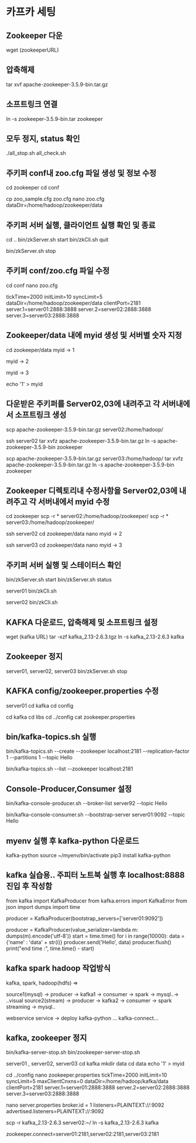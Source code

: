 # 카프카 세팅

## Zookeeper 다운
wget (zookeeperURL)

## 압축해제
tar xvf apache-zookeeper-3.5.9-bin.tar.gz

## 소프트링크 연결
ln -s zookeeper-3.5.9-bin.tar zookeeper

## 모두 정지, status 확인
./all_stop.sh
all_check.sh

## 주키퍼 conf내 zoo.cfg 파일 생성 및 정보 수정
cd zookeeper
cd conf

cp zoo_sample.cfg zoo.cfg
nano zoo.cfg
dataDir=/home/hadoop/zookeeper/data

## 주키퍼 서버 실행, 클라이언트 실행 확인 및 종료
cd ..
bin/zkServer.sh start
bin/zkCli.sh
quit

bin/zkServer.sh stop

## 주키퍼 conf/zoo.cfg 파일 수정
cd conf
nano zoo.cfg

tickTime=2000
initLimit=10
syncLimit=5
dataDir=/home/hadoop/zookeeper/data
clientPort=2181
server.1=server01:2888:3888
server.2=server02:2888:3888
server.3=server03:2888:3888

## Zookeeper/data 내에 myid 생성 및 서버별 숫자 지정
cd zookeeper/data
myid -> 1

myid -> 2

myid -> 3

echo '1' > myid

## 다운받은 주키퍼를 Server02,03에 내려주고 각 서버내에서 소프트링크 생성
scp apache-zookeeper-3.5.9-bin.tar.gz server02:/home/hadoop/

ssh server02
tar xvfz apache-zookeeper-3.5.9-bin.tar.gz 
ln -s apache-zookeeper-3.5.9-bin zookeeper

scp apache-zookeeper-3.5.9-bin.tar.gz server03:/home/hadoop/
tar xvfz apache-zookeeper-3.5.9-bin.tar.gz 
ln -s apache-zookeeper-3.5.9-bin zookeeper

## Zookeeper 디렉토리내 수정사항을 Server02,03에 내려주고 각 서버내에서 myid 수정
cd zookeeper
scp -r * server02:/home/hadoop/zookeeper/
scp -r * server03:/home/hadoop/zookeeper/

ssh server02
cd zookeeper/data
nano myid -> 2

ssh server03
cd zookeeper/data
nano myid -> 3

## 주키퍼 서버 실행 및 스테이터스 확인
bin/zkServer.sh start
bin/zkServer.sh status

server01
bin/zkCli.sh

server02
bin/zkCli.sh

## KAFKA 다운로드, 압축해제 및 소프트링크 설정
wget (kafka URL)
tar -xzf kafka_2.13-2.6.3.tgz
ln -s kafka_2.13-2.6.3 kafka

## Zookeeper 정지
server01, server02, server03
bin/zkServer.sh stop

## KAFKA config/zookeeper.properties 수정 
server01
cd kafka
cd config

cd kafka
cd libs
cd ../config
cat zookeeper.properties

## bin/kafka-topics.sh 실행
bin/kafka-topics.sh --create --zookeeper localhost:2181 --replication-factor 1 --partitions 1 --topic Hello

bin/kafka-topics.sh --list --zookeeper localhost:2181

## Console-Producer,Consumer 설정
bin/kafka-console-producer.sh --broker-list server92 --topic Hello

bin/kafka-console-consumer.sh --bootstrap-server server01:9092 --topic Hello

## myenv 실행 후 kafka-python 다운로드
kafka-python
source ~/myenv/bin/activate
pip3 install kafka-python

## kafka 실습용.. 주피터 노트북 실행 후 localhost:8888진입 후 작성함
from kafka import KafkaProducer
from kafka.errors import KafkaError
from json import dumps
import time

producer = KafkaProducer(bootstrap_servers=['server01:9092'])

producer = KafkaProducer(value_serializer=lambda m: dumps(m).encode('utf-8'))
start = time.time()
for i in range(10000):
    data = {'name' : 'data' + str(i)}
    producer.send('Hello', data)
    producer.flush()
print("end time :", time.time() - start)

## kafka spark  hadoop 작업방식
kafka, spark, hadoop(hdfs) => 

source1(mysql) -> producer -> kafka1 -> consumer -> spark -> mysql..-> ..visual 
source2(stream) -> producer -> kafka2 -> consumer -> spark streaming -> mysql..

webservice service -> deploy
kafka-python ...
kafka-connect...

## kafka, zookeeper 정지
bin/kafka-server-stop.sh
bin/zookeeper-server-stop.sh

server01 , server02, server03
cd kafka
mkdir data
cd data
echo '1' > myid

cd ../config
nano zookeeper.properties
tickTime=2000
initLimit=10
syncLimit=5
maxClientCnxns=0
dataDir=/home/hadoop/kafka/data
clientPort=2181
server.1=server01:2888:3888
server.2=server02:2888:3888
server.3=server03:2888:3888

nano server.properties
broker.id = 1
listeners=PLAINTEXT://:9092
advertised.listeners=PLAINTEXT://:9092

scp -r kafka_2.13-2.6.3 server02:~/
ln -s kafka_2.13-2.6.3 kafka

zookeeper.connect=server01:2181,server02:2181,server03:2181